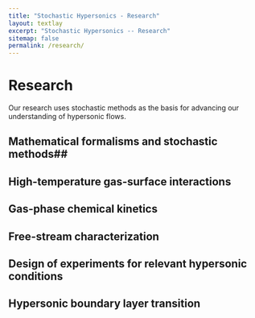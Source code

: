 ```yaml
---
title: "Stochastic Hypersonics - Research"
layout: textlay
excerpt: "Stochastic Hypersonics -- Research"
sitemap: false
permalink: /research/
---
```


# Research

Our research uses stochastic methods as the basis for advancing our understanding of hypersonic flows.

## Mathematical formalisms and stochastic methods##

## High-temperature gas-surface interactions

## Gas-phase chemical kinetics

## Free-stream characterization

## Design of experiments for relevant hypersonic conditions

## Hypersonic boundary layer transition


<!-- <span style="background-color: yellow;">This text has a yellow background.</span> -->
